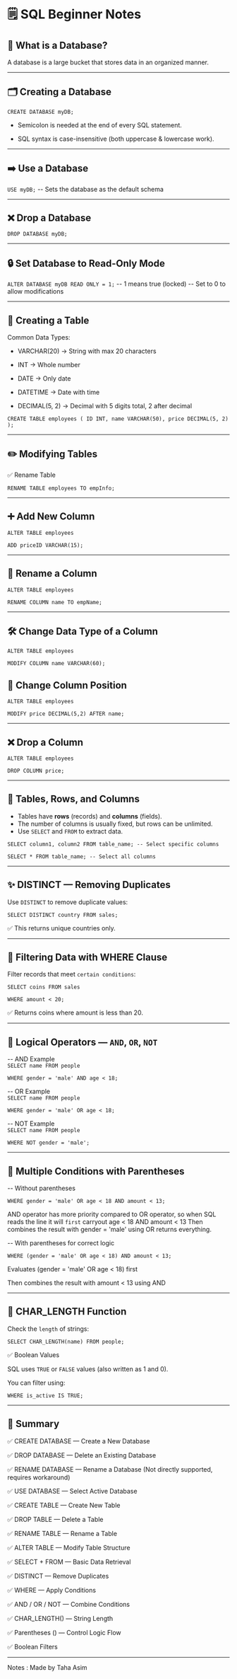# 🗒️ SQL Beginner Notes  

## 📁 What is a Database?  
A database is a large bucket that stores data in an organized manner.  

---

## 🗂️ Creating a Database

`CREATE DATABASE myDB;`

- Semicolon is needed at the end of every SQL statement.

- SQL syntax is case-insensitive (both uppercase & lowercase work).

---

## ➡️ Use a Database

`USE myDB;` -- Sets the database as the default schema

---

## ❌ Drop a Database

`DROP DATABASE myDB;`

---

## 🔒 Set Database to Read-Only Mode

`ALTER DATABASE myDB READ ONLY = 1;` 
-- 1 means true (locked)
-- Set to 0 to allow modifications

---

## 📝 Creating a Table

Common Data Types:

- VARCHAR(20) → String with max 20 characters

- INT → Whole number

- DATE → Only date

- DATETIME → Date with time

- DECIMAL(5, 2) → Decimal with 5 digits total, 2 after decimal

`CREATE TABLE employees
(
    ID INT,
    name VARCHAR(50),
    price DECIMAL(5, 2)
);`

---

## ✏️ Modifying Tables

✅ Rename Table

`RENAME TABLE employees TO empInfo;`

---

## ➕ Add New Column

`ALTER TABLE employees`

`ADD priceID VARCHAR(15);`

---

## 📝 Rename a Column


`ALTER TABLE employees`

`RENAME COLUMN name TO empName;`

---

## 🛠️ Change Data Type of a Column

`ALTER TABLE employees`

`MODIFY COLUMN name VARCHAR(60);`

## 🔄 Change Column Position

`ALTER TABLE employees`

`MODIFY price DECIMAL(5,2) AFTER name;`

---

## ❌ Drop a Column

`ALTER TABLE employees`

`DROP COLUMN price;`

---

## 📑 Tables, Rows, and Columns  

- Tables have **rows** (records) and **columns** (fields).  
- The number of columns is usually fixed, but rows can be unlimited.  
- Use `SELECT` and `FROM` to extract data.  


`SELECT column1, column2 FROM table_name; -- Select specific columns`  

`SELECT * FROM table_name; -- Select all columns`

---

## ✨ DISTINCT — Removing Duplicates

Use `DISTINCT` to remove duplicate values:

`SELECT DISTINCT country FROM sales;`

✅ This returns unique countries only.

---

## 🎯 Filtering Data with WHERE Clause

Filter records that meet `certain conditions`:

`SELECT coins FROM sales`

`WHERE amount < 20;`

✅ Returns coins where amount is less than 20.

----

## 🔗 Logical Operators — `AND`, `OR`, `NOT`
-- AND Example  
`SELECT name FROM people`

`WHERE gender = 'male' AND age < 18;`

-- OR Example  
`SELECT name FROM people`

`WHERE gender = 'male' OR age < 18;`

-- NOT Example  
`SELECT name FROM people`

`WHERE NOT gender = 'male';`

---

## 🧮 Multiple Conditions with Parentheses

-- Without parentheses  

`WHERE gender = 'male' OR age < 18 AND amount < 13;`

AND operator has more priority compared to OR operator, so when SQL reads the line it will `first` carryout age < 18 AND amount < 13 
Then combines the result with gender = 'male' using OR 
returns everything.

-- With parentheses for correct logic  

`WHERE (gender = 'male' OR age < 18) AND amount < 13;`

Evaluates (gender = 'male' OR age < 18) first

Then combines the result with amount < 13 using AND

---

## 📝 CHAR_LENGTH Function

Check the `length` of strings:

`SELECT CHAR_LENGTH(name) FROM people;`

✅ Boolean Values

SQL uses `TRUE` or `FALSE` values (also written as 1 and 0).

You can filter using:

`WHERE is_active IS TRUE;`

---

## 🏁 Summary
✅ CREATE DATABASE — Create a New Database

✅ DROP DATABASE — Delete an Existing Database

✅ RENAME DATABASE — Rename a Database (Not directly supported, requires workaround)

✅ USE DATABASE — Select Active Database

✅ CREATE TABLE — Create New Table

✅ DROP TABLE — Delete a Table

✅ RENAME TABLE — Rename a Table

✅ ALTER TABLE — Modify Table Structure

✅ SELECT + FROM — Basic Data Retrieval

✅ DISTINCT — Remove Duplicates

✅ WHERE — Apply Conditions

✅ AND / OR / NOT — Combine Conditions

✅ CHAR_LENGTH() — String Length

✅ Parentheses () — Control Logic Flow

✅ Boolean Filters

---
Notes : Made by Taha Asim
